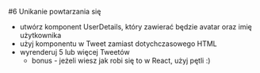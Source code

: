 #6 Unikanie powtarzania się

- utwórz komponent UserDetails, który zawierać będzie avatar oraz imię użytkownika
- użyj komponentu w Tweet zamiast dotychczasowego HTML
- wyrenderuj 5 lub więcej Tweetów 
  - bonus - jeżeli wiesz jak robi się to w React, użyj pętli :)